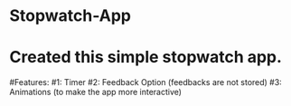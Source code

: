 # Stopwatch-App
# Created this simple stopwatch app.
#Features:
  #1: Timer
  #2: Feedback Option (feedbacks are not stored)
  #3: Animations (to make the app more interactive)
